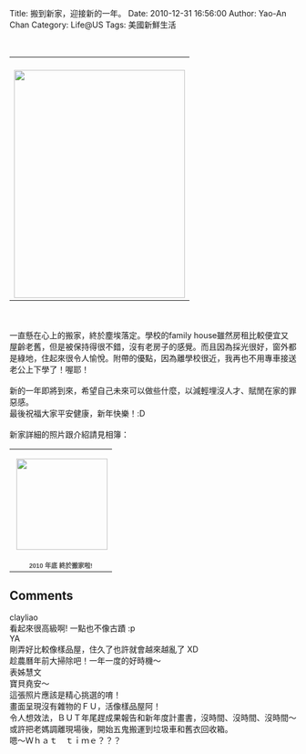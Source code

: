 Title: 搬到新家，迎接新的一年。
Date: 2010-12-31 16:56:00
Author: Yao-An Chan
Category: Life@US
Tags: 美國新鮮生活


<div class='post'>
<br /><center><table style="width: auto;"><tbody><tr><td><br /><a href="http://picasaweb.google.com/lh/photo/MoQqtOlulAmKaRLyYXNxtw?feat=embedwebsite"><img height="400" src="http://lh5.ggpht.com/_mvtDPM7iODU/TRl_wZJyszI/AAAAAAAAJbU/BX-y-VYqC68/s400/P1010155.jpg" width="300" /></a></td></tr></tbody></table></center><br /><br />一直懸在心上的搬家，終於塵埃落定。學校的family house雖然房租比較便宜又屋齡老舊，但是被保持得很不錯，沒有老房子的感覺。而且因為採光很好，窗外都是綠地，住起來很令人愉悅。附帶的優點，因為離學校很近，我再也不用專車接送老公上下學了！喔耶！<br /><br />新的一年即將到來，希望自己未來可以做些什麼，以減輕埋沒人才、賦閒在家的罪惡感。<br />最後祝福大家平安健康，新年快樂！:D<br /><br />新家詳細的照片跟介紹請見相簿：<br /><table style="width: 194px;"><tbody><tr><td align="center" style="background: url(http://picasaweb.google.com/s/c/transparent_album_background.gif) no-repeat left; height: 194px;"><a href="http://picasaweb.google.com/yaoanchan/2010?feat=embedwebsite"><img height="160" src="http://lh3.ggpht.com/_mvtDPM7iODU/TRl2qQrpNLE/AAAAAAAAJdM/4jVFJ7HGjBs/s160-c/2010.jpg" style="margin: 1px 0 0 4px;" width="160" /></a></td></tr><tr><td style="font-family: arial,sans-serif; font-size: 11px; text-align: center;"><a href="http://picasaweb.google.com/yaoanchan/2010?feat=embedwebsite" style="color: #4d4d4d; font-weight: bold; text-decoration: none;">2010 年底 終於搬家啦!</a></td></tr></tbody></table></div>
<h2>Comments</h2>
<div class='comments'>
<div class='comment'>
<div class='author'>clayliao</div>
<div class='content'>
看起來很高級啊! 一點也不像古蹟 :p</div>
</div>
<div class='comment'>
<div class='author'>YA</div>
<div class='content'>
剛弄好比較像樣品屋，住久了也許就會越來越亂了 XD <br />趁農曆年前大掃除吧！一年一度的好時機～</div>
</div>
<div class='comment'>
<div class='author'>表姊慧文</div>
<div class='content'>
寶貝堯安～<br />這張照片應該是精心挑選的唷！<br />畫面呈現沒有雜物的ＦＵ，活像樣品屋阿！<br />令人想效法，ＢＵＴ年尾趕成果報告和新年度計畫書，沒時間、沒時間、沒時間～<br />或許把老媽調離現場後，開始五鬼搬運到垃圾車和舊衣回收箱。<br />嗯～Ｗｈａｔ　ｔｉｍｅ？？？</div>
</div>
</div>
